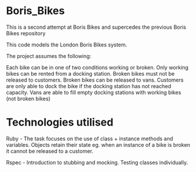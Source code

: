 Boris_Bikes
===========

This is a second attempt at Boris Bikes and supercedes the previous Boris Bikes repository

This code models the London Boris Bikes system.

The project assumes the following:

Each bike can be in one of two conditions working or broken. Only working bikes can be rented from a docking station. Broken bikes must not be released to customers. Broken bikes can be released to vans. Customers are only able to dock the bike if the docking station has not reached capacity. Vans are able to fill empty docking stations with working bikes (not broken bikes)

Technologies utilised
=====================

Ruby - The task focuses on the use of class + instance methods and variables. Objects retain their state eg. when an instance of a bike is broken it cannot be released to a customer.

Rspec - Introduction to stubbing and mocking. Testing classes individually.
